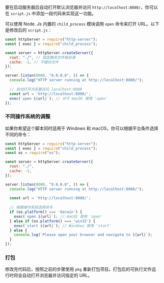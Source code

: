 要在启动服务器后自动打开默认浏览器并访问 `http://localhost:8080/`，你可以在 `script.js` 中添加一段代码来实现这一功能。

可以使用 Node. Js 内置的 `child_process` 模块调用 `open` 命令来打开 URL。以下是修改后的 `script.js`：

```javascript
const httpServer = require("http-server");
const { exec } = require("child_process");

const server = httpServer.createServer({
  root: "./", // 指定静态文件根目录
  cache: -1, // 不缓存文件
});

server.listen(8080, "0.0.0.0", () => {
  console.log("HTTP server running at http://localhost:8080/");
  
  // 自动打开浏览器访问 localhost:8080
  const url = 'http://localhost:8080/';
  exec(`open ${url}`); // 对于 macOS 使用 'open'
});
```

### 不同操作系统的调整
如果你希望这个脚本同时适用于 Windows 和 macOS，你可以根据平台条件选择不同的命令：

```javascript
const httpServer = require("http-server");
const { exec } = require("child_process");
const os = require("os");

const server = httpServer.createServer({
  root: "./",
  cache: -1,
});

server.listen(8080, "0.0.0.0", () => {
  console.log("HTTP server running at http://localhost:8080/");
  
  const url = 'http://localhost:8080/';
  
  // 根据操作系统选择命令
  if (os.platform() === 'darwin') {
    exec(`open ${url}`); // macOS 使用 'open'
  } else if (os.platform() === 'win32') {
    exec(`start ${url}`); // Windows 使用 'start'
  } else {
    console.log(`Please open your browser and navigate to ${url}`);
  }
});
```

### 打包
修改完代码后，按照之前的步骤使用 `pkg` 重新打包项目。打包后的可执行文件运行时将会自动打开浏览器并访问指定的 URL。